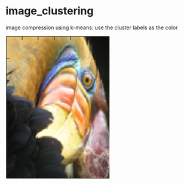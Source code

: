 # image_clustering

image compression using k-means: use the cluster labels as the color

![alt text](https://github.com/SAMashiyane/image_clustering/blob/main/p.png?raw=true)
